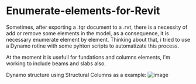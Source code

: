 # Enumerate-elements-for-Revit
Sometimes, after exporting a .tqr document to a .rvt, there is a necessity of add or remove some elements in the model, as a consequence, it is necessary enumerate element by element. Thinking about that, i tried to use a Dynamo rotine with some pyhton scripts to automatizate this process.

At the moment it is usefull for fundations and columns elements, i'm working to include beams and slabs also.

Dynamo structure using Structural Columns as a example:
![image](https://user-images.githubusercontent.com/84761433/126251613-a079b73c-7653-46f1-8d4a-2b46c75e9670.png)
